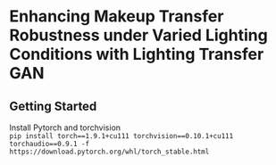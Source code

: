 # Enhancing Makeup Transfer Robustness under Varied Lighting Conditions with Lighting Transfer GAN
## Getting Started
Install Pytorch and torchvision  
```pip install torch==1.9.1+cu111 torchvision==0.10.1+cu111 torchaudio==0.9.1 -f https://download.pytorch.org/whl/torch_stable.html```
